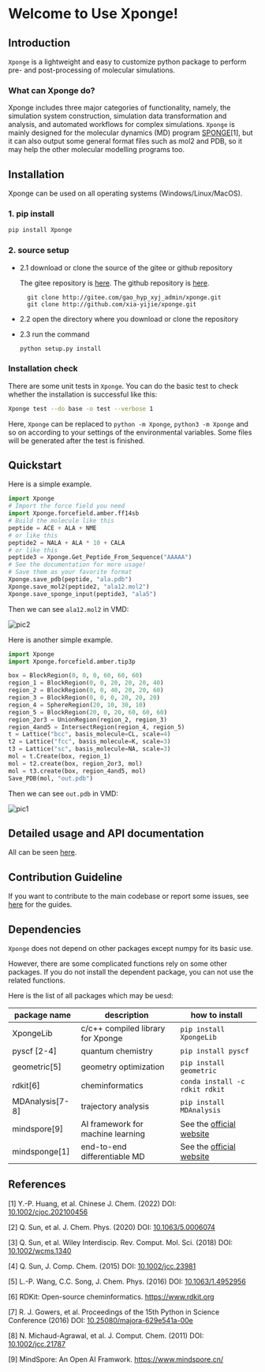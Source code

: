 # Welcome to Use Xponge!

## Introduction

``Xponge`` is a lightweight and easy to customize python package to perform pre- and post-processing of molecular simulations.

### What can Xponge do?

Xponge includes three major categories of functionality, namely, the simulation system construction, simulation data transformation and analysis, and automated workflows for complex simulations. ``Xponge`` is mainly designed for the molecular dynamics (MD) program [SPONGE](https://onlinelibrary.wiley.com/doi/epdf/10.1002/cjoc.202100456)[1], but it can also output some general format files such as mol2 and PDB, so it may help the other molecular modelling programs too.

## Installation

Xponge can be used on all operating systems (Windows/Linux/MacOS).

### 1. pip install

```bash
pip install Xponge
```

### 2. source setup

- 2.1 download or clone the source of the gitee or github repository

    The gitee repository is [here](https://gitee.com/gao_hyp_xyj_admin/xponge).
    The github repository is [here](https://github.com/xia-yijie/xponge).

        git clone http://gitee.com/gao_hyp_xyj_admin/xponge.git
        git clone http://github.com/xia-yijie/xponge.git

- 2.2 open the directory where you download or clone the repository

- 2.3 run the command

    ```bash
    python setup.py install
    ```

### Installation check

There are some unit tests in ``Xponge``. You can do the basic test to check whether the installation is successful like this:

```bash
Xponge test --do base -o test --verbose 1
```

Here, ``Xponge`` can be replaced to ``python -m Xponge``, ``python3 -m Xponge`` and so on according to your settings of the environmental variables. Some files will be generated after the test is finished.

## Quickstart

Here is a simple example.

```python
import Xponge
# Import the force field you need
import Xponge.forcefield.amber.ff14sb
# Build the molecule like this
peptide = ACE + ALA + NME
# or like this
peptide2 = NALA + ALA * 10 + CALA
# or like this
peptide3 = Xponge.Get_Peptide_From_Sequence("AAAAA")
# See the documentation for more usage!
# Save them as your favorite format
Xponge.save_pdb(peptide, "ala.pdb")
Xponge.save_mol2(peptide2, "ala12.mol2")
Xponge.save_sponge_input(peptide3, "ala5")
```

Then we can see `ala12.mol2` in VMD:

![pic2](https://gitee.com/gao_hyp_xyj_admin/xponge/raw/master/README_PICTURE/2.jpg)

Here is another simple example.

```python
import Xponge
import Xponge.forcefield.amber.tip3p

box = BlockRegion(0, 0, 0, 60, 60, 60)
region_1 = BlockRegion(0, 0, 20, 20, 20, 40)
region_2 = BlockRegion(0, 0, 40, 20, 20, 60)
region_3 = BlockRegion(0, 0, 0, 20, 20, 20)
region_4 = SphereRegion(20, 10, 30, 10)
region_5 = BlockRegion(20, 0, 20, 60, 60, 60)
region_2or3 = UnionRegion(region_2, region_3)
region_4and5 = IntersectRegion(region_4, region_5)
t = Lattice("bcc", basis_molecule=CL, scale=4)
t2 = Lattice("fcc", basis_molecule=K, scale=3)
t3 = Lattice("sc", basis_molecule=NA, scale=3)
mol = t.Create(box, region_1)
mol = t2.create(box, region_2or3, mol)
mol = t3.create(box, region_4and5, mol)
Save_PDB(mol, "out.pdb")
```

Then we can see `out.pdb` in VMD:

![pic1](https://gitee.com/gao_hyp_xyj_admin/xponge/raw/master/README_PICTURE/1.jpg)

## Detailed usage and API documentation

All can be seen [here](https://spongemm.cn/xponge_doc/index.html).

## Contribution Guideline

If you want to contribute to the main codebase or report some issues, see [here](https://spongemm.cn/xponge_doc/contribution_guide.html) for the guides.

## Dependencies

`Xponge` does not depend on other packages except numpy for its basic use.

However, there are some complicated functions rely on some other packages. If you do not install the dependent package, you can not use the related functions.

Here is the list of all packages which may be uesd:

| package name      | description                       | how to install                 |
| ------------------| --------------------------------- | ------------------------------ |
| XpongeLib         | c/c++ compiled library for Xponge | `pip install XpongeLib`        |
| pyscf [2-4]       | quantum chemistry                 | `pip install pyscf`            |
| geometric[5]      | geometry optimization             | `pip install geometric`        |
| rdkit[6]          | cheminformatics                   | `conda install -c rdkit rdkit` |
| MDAnalysis[7-8]   | trajectory analysis               | `pip install MDAnalysis`       |
| mindspore[9]      | AI framework for machine learning | See the [official website](https://www.mindspore.cn/install)|
| mindsponge[1]     | end-to-end differentiable MD      | See the [official website](https://www.mindspore.cn/mindscience/docs/en/master/mindsponge/intro_and_install.html)|

## References

[1] Y.-P. Huang, et al. Chinese J. Chem. (2022) DOI: [10.1002/cjoc.202100456](https://doi.org/10.1002/cjoc.202100456)

[2] Q. Sun, et al. J. Chem. Phys. (2020) DOI: [10.1063/5.0006074](https://doi.org/10.1063/5.0006074)

[3] Q. Sun, et al. Wiley Interdiscip. Rev. Comput. Mol. Sci. (2018) DOI: [10.1002/wcms.1340](https://doi.org/10.1002/wcms.1340)

[4] Q. Sun, J. Comp. Chem. (2015) DOI: [10.1002/jcc.23981](https://doi.org/10.1002/jcc.23981)

[5] L.-P. Wang, C.C. Song, J. Chem. Phys. (2016) DOI: [10.1063/1.4952956](https://doi.org/10.1063/1.4952956)

[6] RDKit: Open-source cheminformatics. https://www.rdkit.org

[7] R. J. Gowers, et al. Proceedings of the 15th Python in Science Conference (2016) DOI: [10.25080/majora-629e541a-00e](https://doi.org/10.25080/majora-629e541a-00e)

[8] N. Michaud-Agrawal, et al. J. Comput. Chem. (2011) DOI: [10.1002/jcc.21787](https://10.1002/jcc.21787)

[9] MindSpore: An Open AI Framwork. https://www.mindspore.cn/
